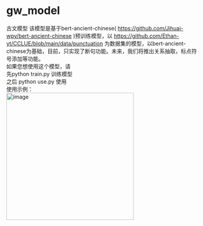 # gw_model
古文模型
该模型是基于bert-ancient-chinese( https://github.com/Jihuai-wpy/bert-ancient-chinese )预训练模型，以 https://github.com/Ethan-yt/CCLUE/blob/main/data/punctuation 为数据集的模型，以bert-ancient-chinese为基础，目前，只实现了断句功能。未来，我们将推出关系抽取，标点符号添加等功能。  
如果您想使用这个模型，请  
先python train.py 训练模型  
之后
python use.py 使用  
使用示例：  
<img width="334" alt="image" src="https://github.com/user-attachments/assets/c9276ff9-adcf-49b1-883d-b880455b20aa">

